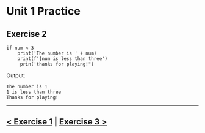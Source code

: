 # Unit 1 Practice

## **Exercise 2**
    if num < 3
        print('The number is ' + num)
        print(f'{num is less than three')
         prin('thanks for playing!")

Output:
     
    The number is 1
    1 is less than three
    Thanks for playing! 

---

## [< Exercise 1](exercise_1.md) |  [Exercise 3 >](exercise_3.md)